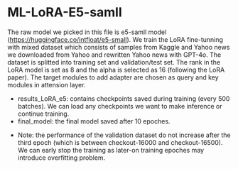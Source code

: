 # ML-LoRA-E5-samll

The raw model we picked in this file is e5-samll model (https://huggingface.co/intfloat/e5-small). We train the LoRA fine-tunning with mixed dataset which consists of samples from Kaggle and Yahoo news we downloaded from Yahoo and rewritten Yahoo news with GPT-4o. The dataset is splitted into training set and validation/test set. The rank in the LoRA model is set as 8 and the alpha is selected as 16 (following the LoRA paper). The target modules to add adapter are chosen as query and key modules in attension layer.

- results_LoRA_e5: contains checkpoints saved during training (every 500 batches). We can load any checkpoints we want to make inference or continue training.
- final_model: the final model saved after 10 epoches.

* Note: the performance of the validation dataset do not increase after the third epoch (which is between checkout-16000 and checkout-16500). We can early stop the training as later-on training epoches may introduce overfitting problem.
